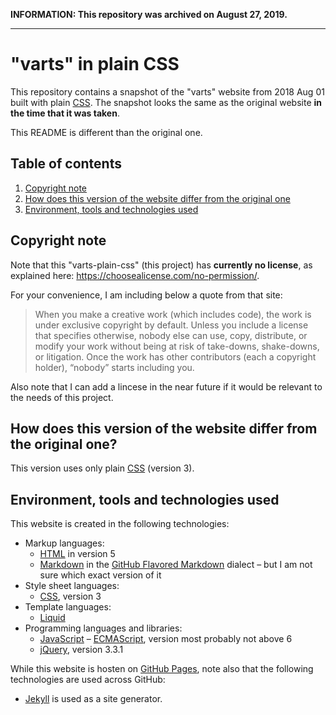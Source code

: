 **INFORMATION: This repository was archived on August 27, 2019.**

---

# "varts" in plain CSS

This repository contains a snapshot of the "varts" website from 2018 Aug 01 built with plain [CSS](https://developer.mozilla.org/en-US/docs/Web/CSS). The snapshot looks the same as the original website **in the time that it was taken**.

This README is different than the original one.

## Table of contents

1. [Copyright note](#copyright-note)
2. [How does this version of the website differ from the original one](#how-does-this-version-of-the-website-differ-from-the-original-one)
3. [Environment, tools and technologies used](#environment-tools-and-technologies-used)

## Copyright note

Note that this "varts-plain-css" (this project) has **currently no license**, as explained here: https://choosealicense.com/no-permission/.

For your convenience, I am including below a quote from that site:

> When you make a creative work (which includes code), the work is under exclusive copyright by default. Unless you include a license that specifies otherwise, nobody else can use, copy, distribute, or modify your work without being at risk of take-downs, shake-downs, or litigation. Once the work has other contributors (each a copyright holder), “nobody” starts including you.

Also note that I can add a lincese in the near future if it would be relevant to the needs of this project.

## How does this version of the website differ from the original one?

This version uses only plain [CSS](https://developer.mozilla.org/en-US/docs/Web/CSS) (version 3).

## Environment, tools and technologies used

This website is created in the following technologies:
- Markup languages:
    - [HTML](https://en.wikipedia.org/wiki/HTML) in version 5
    - [Markdown](https://en.wikipedia.org/wiki/Markdown) in the [GitHub Flavored Markdown](https://github.github.com/gfm/) dialect – but I am not sure which exact version of it
- Style sheet languages:
    - [CSS](https://en.wikipedia.org/wiki/Cascading_Style_Sheets), version 3
- Template languages:
    - [Liquid](https://shopify.github.io/liquid/)
- Programming languages and libraries:
    - [JavaScript](https://developer.mozilla.org/pl/docs/Web/JavaScript) – [ECMAScript](https://en.wikipedia.org/wiki/ECMAScript), version most probably not above 6
    - [jQuery](https://en.wikipedia.org/wiki/JQuery), version 3.3.1

While this website is hosten on [GitHub Pages](https://pages.github.com/), note also that the following technologies are used across GitHub:
- [Jekyll](https://en.wikipedia.org/wiki/Jekyll_(software)) is used as a site generator.
